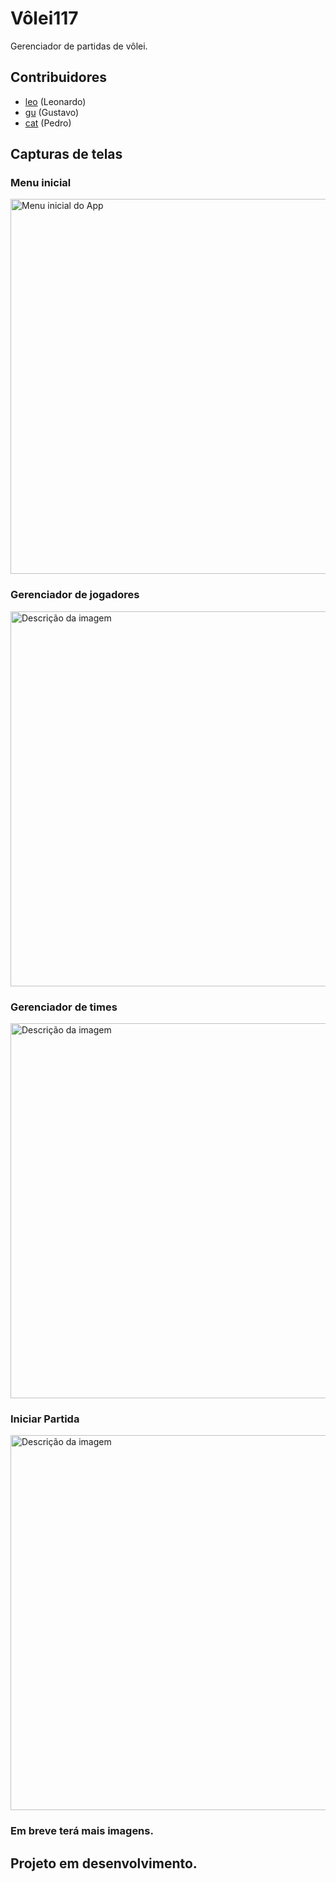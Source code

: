 # Vôlei117
Gerenciador de partidas de vôlei.

## Contribuidores

- [leo](https://github.com/oproprioleonardo) (Leonardo)
- [gu](https://github.com/gustavofg1pontes) (Gustavo)
- [cat](https://github.com/Cat-07) (Pedro)

## Capturas de telas

### Menu inicial
<img src="https://www.dropbox.com/s/hku9s0safj3rzd7/volei117_telainicial.png?raw=1" alt="Menu inicial do App" width="600" />

### Gerenciador de jogadores
<img src="https://www.dropbox.com/s/b7tex2azg7zhjxf/volei117_gen_jogadores.png?raw=1" alt="Descrição da imagem" width="600" />

### Gerenciador de times
<img src="https://www.dropbox.com/s/5lpmsw3cyyeatac/volei117_gen_times.png?raw=1" alt="Descrição da imagem" width="600" />

### Iniciar Partida
<img src="https://www.dropbox.com/s/m2i1d9ee9b72a7y/volei117_iniciar_partida.png?raw=1" alt="Descrição da imagem" width="600" />

### Em breve terá mais imagens.

## Projeto em desenvolvimento.




